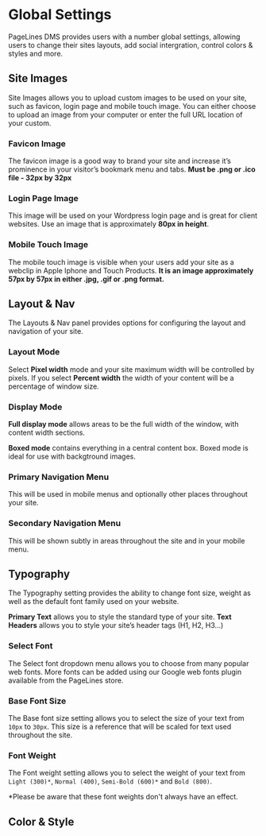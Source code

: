 # Global Settings #

PageLines DMS provides users with a number global settings, allowing users to change their sites layouts, add social intergration, control colors & styles and more.

## Site Images ##

Site Images allows you to upload custom images to be used on your site, such as favicon, login page and mobile touch image. You can either choose to upload an image from your computer or enter the full URL location of your custom.

### Favicon Image ###

The favicon image is a good way to brand your site and increase it’s prominence in your visitor’s bookmark menu and tabs. **Must be .png or .ico file - 32px by 32px**

### Login Page Image ###

This image will be used on your Wordpress login page and is great for client websites. Use an image that is approximately **80px in height**.

### Mobile Touch Image ###

The mobile touch image is visible when your users add your site as a webclip in Apple Iphone and Touch Products. **It is an image approximately 57px by 57px in either .jpg, .gif or .png format.**

## Layout & Nav ##

The Layouts & Nav panel provides options for configuring the layout and navigation of your site.

### Layout Mode ###

Select **Pixel width** mode and your site maximum width will be controlled by pixels. If you select **Percent width** the width of your content will be a percentage of window size.

### Display Mode ###

**Full display mode** allows areas to be the full width of the window, with content width sections.

**Boxed mode** contains everything in a central content box. Boxed mode is ideal for use with backgtround images.

### Primary Navigation Menu ###

This will be used in mobile menus and optionally other places throughout your site.

### Secondary Navigation Menu ###

This will be shown subtly in areas throughout the site and in your mobile menu.

## Typography ##

The Typography setting provides the ability to change font size, weight as well as the default font family used on your website. 

**Primary Text** allows you to style the standard type of your site. **Text Headers** allows you to style your site’s header tags (H1, H2, H3…) 

### Select Font ###

The Select font dropdown menu allows you to choose from many popular web fonts. More fonts can be added using our Google web fonts plugin available from the PageLines store.

### Base Font Size ###

The Base font size setting allows you to select the size of your text from `10px` to `30px`. This size is a reference that will be scaled for text used throughout the site. 

### Font Weight ####

The Font weight setting allows you to select the weight of your text from `Light (300)*`, `Normal (400)`, `Semi-Bold (600)*` and `Bold (800)`.

*Please be aware that these font weights don't always have an effect.

## Color & Style ##







